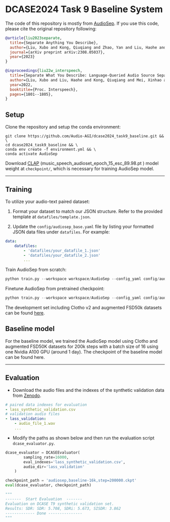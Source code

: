 # DCASE2024 Task 9 Baseline System

The code of this repository is mostly from [AudioSep](https://github.com/Audio-AGI/AudioSep). If you use this code, please cite the original repository following:

```bibtex
@article{liu2023separate,
  title={Separate Anything You Describe},
  author={Liu, Xubo and Kong, Qiuqiang and Zhao, Yan and Liu, Haohe and Yuan, Yi, and Liu, Yuzhuo, and Xia, Rui and Wang, Yuxuan, and Plumbley, Mark D and Wang, Wenwu},
  journal={arXiv preprint arXiv:2308.05037},
  year={2023}
}
```
```bibtex
@inproceedings{liu22w_interspeech,
  title={Separate What You Describe: Language-Queried Audio Source Separation},
  author={Liu, Xubo and Liu, Haohe and Kong, Qiuqiang and Mei, Xinhao and Zhao, Jinzheng and Huang, Qiushi, and Plumbley, Mark D and Wang, Wenwu},
  year=2022,
  booktitle={Proc. Interspeech},
  pages={1801--1805},
}
```

## Setup
Clone the repository and setup the conda environment: 

  ```shell
  git clone https://github.com/Audio-AGI/dcase2024_task9_baseline.git && \
  cd dcase2024_task9_baseline && \ 
  conda env create -f environment.yml && \
  conda activate AudioSep
  ```
Download [CLAP](https://huggingface.co/spaces/Audio-AGI/AudioSep/tree/main/checkpoint) (music_speech_audioset_epoch_15_esc_89.98.pt
) model weight at `checkpoint/`, which is necessary for training AudioSep model.
<hr>

## Training 

To utilize your audio-text paired dataset:

1. Format your dataset to match our JSON structure. Refer to the provided template at `datafiles/template.json`.

2. Update the `config/audiosep_base.yaml` file by listing your formatted JSON data files under `datafiles`. For example:

```yaml
data:
    datafiles:
        - 'datafiles/your_datafile_1.json'
        - 'datafiles/your_datafile_2.json'
        ...
```

Train AudioSep from scratch:
  ```python
  python train.py --workspace workspace/AudioSep --config_yaml config/audiosep_base.yaml --resume_checkpoint_path ''
  ```

Finetune AudioSep from pretrained checkpoint:
  ```python
  python train.py --workspace workspace/AudioSep --config_yaml config/audiosep_base.yaml --resume_checkpoint_path path_to_checkpoint
  ```

The development set including Clotho v2 and augmented FSD50k datasets can be found [here](https://zenodo.org/records/10887496).

## Baseline model
For the baseline model, we trained the AudioSep model using Clotho and augmented FSD50K datasets for 200k steps with a batch size of 16 using one Nvidia A100 GPU (around 1 day). The checkpoint of the baseline model can be found here.
<hr>

## Evaluation
* Download the audio files and the indexes of the synthetic validation data from [Zenodo](https://zenodo.org/records/10886481). 

```yaml
# paired data indexes for evaluation
- lass_synthetic_validation.csv
# validation audio files
- lass_validation:
    - audio_file_1.wav
    ...
```



* Modify the paths as shown below and then run the evaluation script `dcase_evaluator.py`. 

```python
dcase_evaluator = DCASEEvaluator(
        sampling_rate=16000,
        eval_indexes='lass_synthetic_validation.csv',
        audio_dir='lass_validation'
    )

checkpoint_path = 'audiosep,baseline-16k,step=200000.ckpt'
eval(dcase_evaluator, checkpoint_path)

"""
-------  Start Evaluation  -------
Evaluation on DCASE T9 synthetic validation set.
Results: SDR: SDR: 5.708, SDRi: 5.673, SISDR: 3.862
------------- Done ---------------
"""
```



